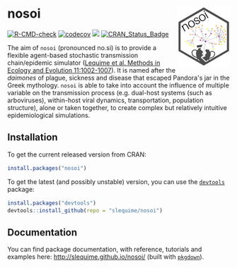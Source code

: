 nosoi <img src="man/figures/logo.png" align="right" alt="" width="120" />
===============
<!-- badges: start -->
[![R-CMD-check](https://github.com/slequime/nosoi/actions/workflows/R-CMD-check.yaml/badge.svg)](https://github.com/slequime/nosoi/actions/workflows/R-CMD-check.yaml)
[![codecov](https://codecov.io/gh/slequime/nosoi/branch/master/graph/badge.svg)](https://codecov.io/gh/slequime/nosoi)
[![](https://img.shields.io/github/license/slequime/nosoi)](http://slequime.github.io/nosoi/)
[![CRAN\_Status\_Badge](https://www.r-pkg.org/badges/version/nosoi)](https://cran.r-project.org/package=nosoi)
<!-- badges: end -->

The aim of `nosoi` (pronounced no.si) is to provide a flexible agent-based stochastic transmission chain/epidemic simulator ([Lequime et al. Methods in Ecology and Evolution 11:1002-1007](https://besjournals.onlinelibrary.wiley.com/doi/full/10.1111/2041-210X.13422)). It is named after the *daimones* of plague, sickness and disease that escaped Pandora's jar in the Greek mythology. `nosoi` is able to take into account the influence of multiple variable on the transmission process (e.g. dual-host systems (such as arboviruses), within-host viral dynamics, transportation, population structure), alone or taken together, to create complex but relatively intuitive epidemiological simulations.

## Installation
To get the current released version from CRAN:
```R
install.packages("nosoi")
```

To get the latest (and possibly unstable) version, you can use the [`devtools`](https://github.com/hadley/devtools) package:
```R
install.packages("devtools")
devtools::install_github(repo = "slequime/nosoi")
```

## Documentation

You can find package documentation, with reference, tutorials and examples here: http://slequime.github.io/nosoi/ (built with [`pkgdown`](https://github.com/hadley/pkgdown)).
